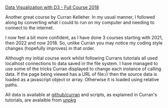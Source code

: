 [Data Visualization with D3 - Full Course 2018](https://m.youtube.com/watch?v=_8V5o2UHG0E)

Another great course by Curran Kelleher. In my usual manner, I followed along by converting what I could to run on my computer and needing to connect to the internet.

I now feel a bit more confident, as I have done 3 courses starting with 2021, then 2022 and now 2018. So, unlike Curran you may notice my coding style changes (hopefully improves) in that order.

Although my initial course work whilst following Currans tutorials all used localhost connections to data saved in the file system. I have managed to use some of the tricks Curran displayed to change each instance of calling data. If the page being viewed has a URL of file:// then the source data is loaded as a javascript object or array. Otherwise it is loaded using relative paths.

All data is available at [github/curran](https://github.com/curran) and scripts, as explained in Curran's tutorials, are avalaible from [unpkg](https://unpkg.com)